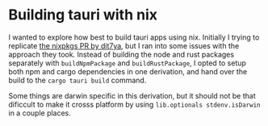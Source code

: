 # Building tauri with nix

I wanted to explore how best to build tauri apps using nix. Initially I trying to replicate [the nixpkgs PR by dit7ya](https://github.com/NixOS/nixpkgs/pull/187547), but I ran into some issues with the approach they took. Instead of building the node and rust packages separately with `buildNpmPackage` and `buildRustPackage`, I opted to setup both npm and cargo dependencies in one derivation, and hand over the build to the `cargo tauri build` command.

Some things are darwin specific in this derivation, but it should not be that dificcult to make it crosss platform by using `lib.optionals stdenv.isDarwin` in a couple places.
